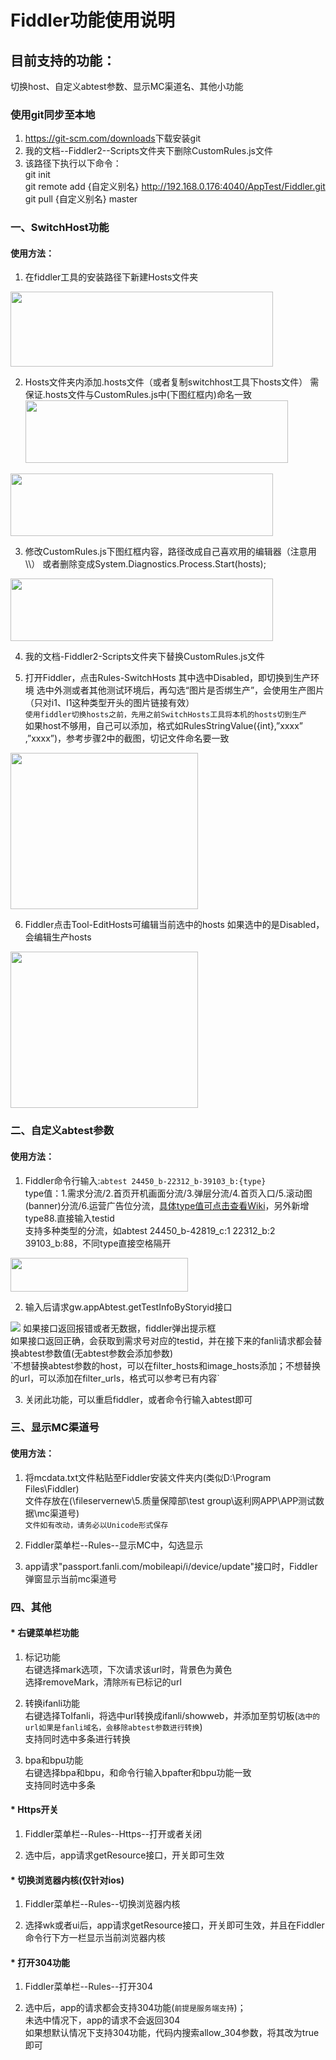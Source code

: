 # Fiddler功能使用说明
## 目前支持的功能：
切换host、自定义abtest参数、显示MC渠道名、其他小功能

### 使用git同步至本地
1. <https://git-scm.com/downloads>下载安装git
2. 我的文档--Fiddler2--Scripts文件夹下删除CustomRules.js文件
3. 该路径下执行以下命令：<br>
git init <br>
git remote add {自定义别名} http://192.168.0.176:4040/AppTest/Fiddler.git<br>
git pull {自定义别名} master<br>

### 一、SwitchHost功能
#### 使用方法：
1. 在fiddler工具的安装路径下新建Hosts文件夹
<img src="https://github.com/aliugenb/Temp/raw/master/MarkdownPictures/switchhost/swithhost1.png" width="420" height="120"  />

2. Hosts文件夹内添加.hosts文件（或者复制switchhost工具下hosts文件）
需保证.hosts文件与CustomRules.js中(下图红框内)命名一致
<img src="https://github.com/aliugenb/Temp/raw/master/MarkdownPictures/switchhost/switchhost2.png" width="420" height="100"  /><br>
<img src="https://github.com/aliugenb/Temp/raw/master/MarkdownPictures/switchhost/switchhost3.png" width="420" height="100"  />

3. 修改CustomRules.js下图红框内容，路径改成自己喜欢用的编辑器（注意用\\\）
或者删除变成System.Diagnostics.Process.Start(hosts);
<img src="https://github.com/aliugenb/Temp/raw/master/MarkdownPictures/switchhost/switchhost4.png" width="420" height="100"  />

4. 我的文档-Fiddler2-Scripts文件夹下替换CustomRules.js文件

5. 打开Fiddler，点击Rules-SwitchHosts
其中选中Disabled，即切换到生产环境
选中外测或者其他测试环境后，再勾选“图片是否绑生产”，会使用生产图片（只对i1、I1这种类型开头的图片链接有效）<br>
`使用fiddler切换hosts之前，先用之前SwitchHosts工具将本机的hosts切到生产`<br>
如果host不够用，自己可以添加，格式如RulesStringValue({int},”xxxx” ,”xxxx”)，参考步骤2中的截图，切记文件命名要一致
<img src="https://github.com/aliugenb/Temp/raw/master/MarkdownPictures/switchhost/switchhost5.png" width="300" height="250"  />

6. Fiddler点击Tool-EditHosts可编辑当前选中的hosts
如果选中的是Disabled，会编辑生产hosts
<img src="https://github.com/aliugenb/Temp/raw/master/MarkdownPictures/switchhost/switchhost6.png" width="300" height="250"  />

### 二、自定义abtest参数
#### 使用方法：
1. Fiddler命令行输入:`abtest 24450_b-22312_b-39103_b:{type}`<br>
type值：1.需求分流/2.首页开机画面分流/3.弹层分流/4.首页入口/5.滚动图(banner)分流/6.运营广告位分流，<a href="http://192.168.100.87/APP_ABTEST_API:getTestIdByBusinessid" target="_blank">具体type值可点击查看Wiki</a>，另外新增type88.直接输入testid<br>
支持多种类型的分流，如abtest 24450_b-42819_c:1 22312_b:2 39103_b:88，不同type直接空格隔开<br>
<img src="https://github.com/aliugenb/Temp/raw/master/MarkdownPictures/abtest/abtest.png" width="284" height="54"  />

2. 输入后请求gw.appAbtest.getTestInfoByStoryid接口
<img src="https://github.com/aliugenb/Temp/raw/master/MarkdownPictures/abtest/abtest1.png"/>
如果接口返回报错或者无数据，fiddler弹出提示框<br>
如果接口返回正确，会获取到需求号对应的testid，并在接下来的fanli请求都会替换abtest参数值(无abtest参数会添加参数)<br>
`不想替换abtest参数的host，可以在filter_hosts和image_hosts添加；不想替换的url，可以添加在filter_urls，格式可以参考已有内容`

3. 关闭此功能，可以重启fiddler，或者命令行输入abtest即可

### 三、显示MC渠道号
#### 使用方法：
1. 将mcdata.txt文件粘贴至Fiddler安装文件夹内(类似D:\Program Files\Fiddler)<br>
文件存放在(\\fileservernew\5.质量保障部\test group\返利网APP\APP测试数据\mc渠道号)<br>
`文件如有改动，请务必以Unicode形式保存`

2. Fiddler菜单栏--Rules--显示MC中，勾选显示

3. app请求"passport.fanli.com/mobileapi/i/device/update"接口时，Fiddler弹窗显示当前mc渠道号

### 四、其他
#### * 右键菜单栏功能
1. 标记功能<br>
右键选择mark选项，下次请求该url时，背景色为黄色<br>
选择removeMark，清除`所有`已标记的url

2. 转换ifanli功能<br>
右键选择ToIfanli，将选中url转换成ifanli/showweb，并添加至剪切板(`选中的url如果是fanli域名，会移除abtest参数进行转换`)<br>
支持同时选中多条进行转换

3. bpa和bpu功能<br>
右键选择bpa和bpu，和命令行输入bpafter和bpu功能一致<br>
支持同时选中多条

#### * Https开关
1. Fiddler菜单栏--Rules--Https--打开或者关闭

2. 选中后，app请求getResource接口，开关即可生效

#### * 切换浏览器内核(仅针对ios)
1. Fiddler菜单栏--Rules--切换浏览器内核

2. 选择wk或者ui后，app请求getResource接口，开关即可生效，并且在Fiddler命令行下方一栏显示当前浏览器内核

#### * 打开304功能
1. Fiddler菜单栏--Rules--打开304

2. 选中后，app的请求都会支持304功能(`前提是服务端支持`)；<br>
未选中情况下，app的请求不会返回304<br>
如果想默认情况下支持304功能，代码内搜索allow_304参数，将其改为true即可
